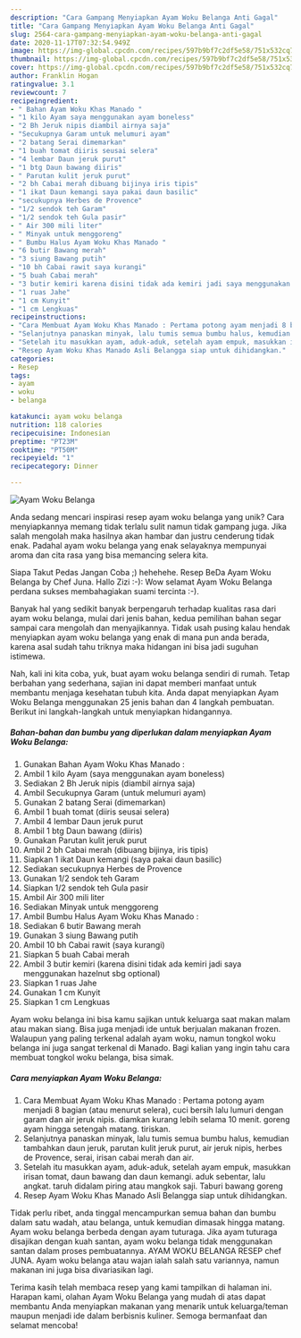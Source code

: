 ```yaml
---
description: "Cara Gampang Menyiapkan Ayam Woku Belanga Anti Gagal"
title: "Cara Gampang Menyiapkan Ayam Woku Belanga Anti Gagal"
slug: 2564-cara-gampang-menyiapkan-ayam-woku-belanga-anti-gagal
date: 2020-11-17T07:32:54.949Z
image: https://img-global.cpcdn.com/recipes/597b9bf7c2df5e58/751x532cq70/ayam-woku-belanga-foto-resep-utama.jpg
thumbnail: https://img-global.cpcdn.com/recipes/597b9bf7c2df5e58/751x532cq70/ayam-woku-belanga-foto-resep-utama.jpg
cover: https://img-global.cpcdn.com/recipes/597b9bf7c2df5e58/751x532cq70/ayam-woku-belanga-foto-resep-utama.jpg
author: Franklin Hogan
ratingvalue: 3.1
reviewcount: 7
recipeingredient:
- " Bahan Ayam Woku Khas Manado "
- "1 kilo Ayam saya menggunakan ayam boneless"
- "2 Bh Jeruk nipis diambil airnya saja"
- "Secukupnya Garam untuk melumuri ayam"
- "2 batang Serai dimemarkan"
- "1 buah tomat diiris seusai selera"
- "4 lembar Daun jeruk purut"
- "1 btg Daun bawang diiris"
- " Parutan kulit jeruk purut"
- "2 bh Cabai merah dibuang bijinya iris tipis"
- "1 ikat Daun kemangi saya pakai daun basilic"
- "secukupnya Herbes de Provence"
- "1/2 sendok teh Garam"
- "1/2 sendok teh Gula pasir"
- " Air 300 mili liter"
- " Minyak untuk menggoreng"
- " Bumbu Halus Ayam Woku Khas Manado "
- "6 butir Bawang merah"
- "3 siung Bawang putih"
- "10 bh Cabai rawit saya kurangi"
- "5 buah Cabai merah"
- "3 butir kemiri karena disini tidak ada kemiri jadi saya menggunakan hazelnut sbg optional"
- "1 ruas Jahe"
- "1 cm Kunyit"
- "1 cm Lengkuas"
recipeinstructions:
- "Cara Membuat Ayam Woku Khas Manado : Pertama potong ayam menjadi 8 bagian (atau menurut selera), cuci bersih lalu lumuri dengan garam dan air jeruk nipis. diamkan kurang lebih selama 10 menit. goreng ayam hingga setengah matang. tiriskan."
- "Selanjutnya panaskan minyak, lalu tumis semua bumbu halus, kemudian tambahkan daun jeruk, parutan kulit jeruk purut, air jeruk nipis, herbes de Provence, serai, irisan cabai merah dan air."
- "Setelah itu masukkan ayam, aduk-aduk, setelah ayam empuk, masukkan irisan tomat, daun bawang dan daun kemangi. aduk sebentar, lalu angkat. taruh didalam piring atau mangkok saji. Taburi bawang goreng"
- "Resep Ayam Woku Khas Manado Asli Belangga siap untuk dihidangkan."
categories:
- Resep
tags:
- ayam
- woku
- belanga

katakunci: ayam woku belanga 
nutrition: 118 calories
recipecuisine: Indonesian
preptime: "PT23M"
cooktime: "PT50M"
recipeyield: "1"
recipecategory: Dinner

---
```



![Ayam Woku Belanga](https://img-global.cpcdn.com/recipes/597b9bf7c2df5e58/751x532cq70/ayam-woku-belanga-foto-resep-utama.jpg)

Anda sedang mencari inspirasi resep ayam woku belanga yang unik? Cara menyiapkannya memang tidak terlalu sulit namun tidak gampang juga. Jika salah mengolah maka hasilnya akan hambar dan justru cenderung tidak enak. Padahal ayam woku belanga yang enak selayaknya mempunyai aroma dan cita rasa yang bisa memancing selera kita.

Siapa Takut Pedas Jangan Coba ;) hehehehe. Resep BeDa Ayam Woku Belanga by Chef Juna. Hallo Zizi :-): Wow selamat Ayam Woku Belanga perdana sukses membahagiakan suami tercinta :-).

Banyak hal yang sedikit banyak berpengaruh terhadap kualitas rasa dari ayam woku belanga, mulai dari jenis bahan, kedua pemilihan bahan segar sampai cara mengolah dan menyajikannya. Tidak usah pusing kalau hendak menyiapkan ayam woku belanga yang enak di mana pun anda berada, karena asal sudah tahu triknya maka hidangan ini bisa jadi suguhan istimewa.


Nah, kali ini kita coba, yuk, buat ayam woku belanga sendiri di rumah. Tetap berbahan yang sederhana, sajian ini dapat memberi manfaat untuk membantu menjaga kesehatan tubuh kita. Anda dapat menyiapkan Ayam Woku Belanga menggunakan 25 jenis bahan dan 4 langkah pembuatan. Berikut ini langkah-langkah untuk menyiapkan hidangannya.

<!--inarticleads1-->

##### Bahan-bahan dan bumbu yang diperlukan dalam menyiapkan Ayam Woku Belanga:

1. Gunakan  Bahan Ayam Woku Khas Manado :
1. Ambil 1 kilo Ayam (saya menggunakan ayam boneless)
1. Sediakan 2 Bh Jeruk nipis (diambil airnya saja)
1. Ambil Secukupnya Garam (untuk melumuri ayam)
1. Gunakan 2 batang Serai (dimemarkan)
1. Ambil 1 buah tomat (diiris seusai selera)
1. Ambil 4 lembar Daun jeruk purut
1. Ambil 1 btg Daun bawang (diiris)
1. Gunakan  Parutan kulit jeruk purut
1. Ambil 2 bh Cabai merah (dibuang bijinya, iris tipis)
1. Siapkan 1 ikat Daun kemangi (saya pakai daun basilic)
1. Sediakan secukupnya Herbes de Provence
1. Gunakan 1/2 sendok teh Garam
1. Siapkan 1/2 sendok teh Gula pasir
1. Ambil  Air 300 mili liter
1. Sediakan  Minyak untuk menggoreng
1. Ambil  Bumbu Halus Ayam Woku Khas Manado :
1. Sediakan 6 butir Bawang merah
1. Gunakan 3 siung Bawang putih
1. Ambil 10 bh Cabai rawit (saya kurangi)
1. Siapkan 5 buah Cabai merah
1. Ambil 3 butir kemiri (karena disini tidak ada kemiri jadi saya menggunakan hazelnut sbg optional)
1. Siapkan 1 ruas Jahe
1. Gunakan 1 cm Kunyit
1. Siapkan 1 cm Lengkuas


Ayam woku belanga ini bisa kamu sajikan untuk keluarga saat makan malam atau makan siang. Bisa juga menjadi ide untuk berjualan makanan frozen. Walaupun yang paling terkenal adalah ayam woku, namun tongkol woku belanga ini juga sangat terkenal di Manado. Bagi kalian yang ingin tahu cara membuat tongkol woku belanga, bisa simak. 

<!--inarticleads2-->

##### Cara menyiapkan Ayam Woku Belanga:

1. Cara Membuat Ayam Woku Khas Manado : Pertama potong ayam menjadi 8 bagian (atau menurut selera), cuci bersih lalu lumuri dengan garam dan air jeruk nipis. diamkan kurang lebih selama 10 menit. goreng ayam hingga setengah matang. tiriskan.
1. Selanjutnya panaskan minyak, lalu tumis semua bumbu halus, kemudian tambahkan daun jeruk, parutan kulit jeruk purut, air jeruk nipis, herbes de Provence, serai, irisan cabai merah dan air.
1. Setelah itu masukkan ayam, aduk-aduk, setelah ayam empuk, masukkan irisan tomat, daun bawang dan daun kemangi. aduk sebentar, lalu angkat. taruh didalam piring atau mangkok saji. Taburi bawang goreng
1. Resep Ayam Woku Khas Manado Asli Belangga siap untuk dihidangkan.


Tidak perlu ribet, anda tinggal mencampurkan semua bahan dan bumbu dalam satu wadah, atau belanga, untuk kemudian dimasak hingga matang. Ayam woku belanga berbeda dengan ayam tuturaga. Jika ayam tuturaga disajikan dengan kuah santan, ayam woku belanga tidak menggunakan santan dalam proses pembuatannya. AYAM WOKU BELANGA RESEP chef JUNA. Ayam woku belanga atau wajan ialah salah satu variannya, namun makanan ini juga bisa divariasikan lagi. 

Terima kasih telah membaca resep yang kami tampilkan di halaman ini. Harapan kami, olahan Ayam Woku Belanga yang mudah di atas dapat membantu Anda menyiapkan makanan yang menarik untuk keluarga/teman maupun menjadi ide dalam berbisnis kuliner. Semoga bermanfaat dan selamat mencoba!
